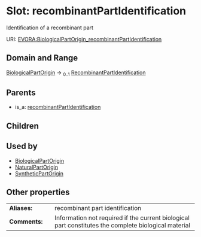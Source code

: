 
# Slot: recombinantPartIdentification

Identification of a recombinant part

URI: [EVORA:BiologicalPartOrigin_recombinantPartIdentification](https://evora-project.eu/BiologicalPartOrigin_recombinantPartIdentification)


## Domain and Range

[BiologicalPartOrigin](BiologicalPartOrigin.md) &#8594;  <sub>0..1</sub> [RecombinantPartIdentification](RecombinantPartIdentification.md)

## Parents

 *  is_a: [recombinantPartIdentification](recombinantPartIdentification.md)

## Children


## Used by

 * [BiologicalPartOrigin](BiologicalPartOrigin.md)
 * [NaturalPartOrigin](NaturalPartOrigin.md)
 * [SyntheticPartOrigin](SyntheticPartOrigin.md)

## Other properties

|  |  |  |
| --- | --- | --- |
| **Aliases:** | | recombinant part identification |
| **Comments:** | | Information not required if the current biological part constitutes the complete biological material |